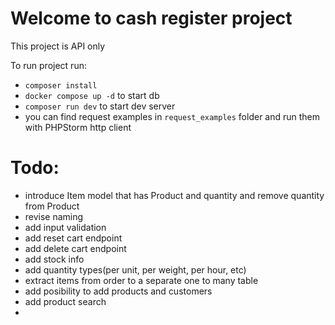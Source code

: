 # Welcome to cash register project
This project is API only

To run project run: 
- `composer install`
- `docker compose up -d` to start db
- `composer run dev` to start dev server
- you can find request examples in `request_examples` folder and run them with PHPStorm http client


# Todo:
- introduce Item model that has Product and quantity and remove quantity from Product
- revise naming
- add input validation
- add reset cart endpoint
- add delete cart endpoint
- add stock info
- add quantity types(per unit, per weight, per hour, etc)
- extract items from order to a separate one to many table
- add posibility to add products and customers
- add product search
- 
